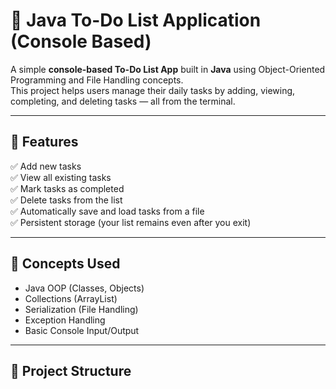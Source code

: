 # 🧾 Java To-Do List Application (Console Based)

A simple **console-based To-Do List App** built in **Java** using Object-Oriented Programming and File Handling concepts.  
This project helps users manage their daily tasks by adding, viewing, completing, and deleting tasks — all from the terminal.

---

## 🚀 Features

✅ Add new tasks  
✅ View all existing tasks  
✅ Mark tasks as completed  
✅ Delete tasks from the list  
✅ Automatically save and load tasks from a file  
✅ Persistent storage (your list remains even after you exit)

---

## 🧠 Concepts Used

- Java OOP (Classes, Objects)
- Collections (ArrayList)
- Serialization (File Handling)
- Exception Handling
- Basic Console Input/Output

---

## 📂 Project Structure
